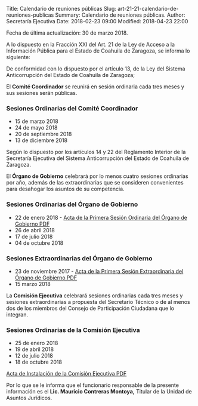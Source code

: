 Title: Calendario de reuniones públicas
Slug: art-21-21-calendario-de-reuniones-publicas
Summary: Calendario de reuniones públicas.
Author: Secretaría Ejecutiva
Date: 2018-02-23 09:00
Modified: 2018-04-23 22:00


Fecha de última actualización: 30 de marzo 2018.

A lo dispuesto en la Fracción XXI del Art. 21 de la Ley de Acceso a la
Información Pública para el Estado de Coahuila de Zaragoza, se informa
lo siguiente:

De conformidad con lo dispuesto por el artículo 13, de la Ley del
Sistema Anticorrupción del Estado de Coahuila de Zaragoza;

El **Comité Coordinador** se reunirá en sesión ordinaria cada tres meses y
sus sesiones serán públicas.

### Sesiones Ordinarias del Comité Coordinador

* 15 de marzo 2018
* 24 de mayo 2018
* 20 de septiembre 2018
* 13 de diciembre 2018

Según lo dispuesto por los artículos 14 y 22 del Reglamento Interior de
la Secretaría Ejecutiva del Sistema Anticorrupción del Estado de
Coahuila de Zaragoza.

El **Órgano de Gobierno** celebrará por lo menos cuatro sesiones ordinarias
por año, además de las extraordinarias que se consideren convenientes
para desahogar los asuntos de su competencia.

### Sesiones Ordinarias del Órgano de Gobierno

* 22 de enero 2018 - [Acta de la Primera Sesión Ordinaria del Órgano de Gobierno PDF](2018-01-22-primera-sesion-ordinaria-organo-gobierno.pdf)
* 26 de abril 2018
* 17 de julio 2018
* 04 de octubre 2018

### Sesiones Extraordinarias del Órgano de Gobierno

* 23 de noviembre 2017 - [Acta de la Primera Sesión Extraordinaria del Órgano de Gobierno PDF](2017-11-23-primera-sesion-extraordinaria-del-organo-gobierno.pdf)
* 15 marzo 2018

La **Comisión Ejecutiva** celebrará sesiones ordinarias cada tres meses y
sesiones extraordinarias a propuesta del Secretario Técnico o de al
menos dos de los miembros del Consejo de Participación Ciudadana que lo
integran.

### Sesiones Ordinarias de la Comisión Ejecutiva

* 25 de enero 2018
* 19 de abril 2018
* 12 de julio 2018
* 18 de octubre 2018

[Acta de Instalación de la Comisión Ejecutiva PDF](2017-12-14-acta-instalacion-comision-ejecutiva.pdf)

Por lo que se le informa que el funcionario responsable de la presente
información es el **Lic. Mauricio Contreras Montoya,** Titular de la
Unidad de Asuntos Jurídicos.
